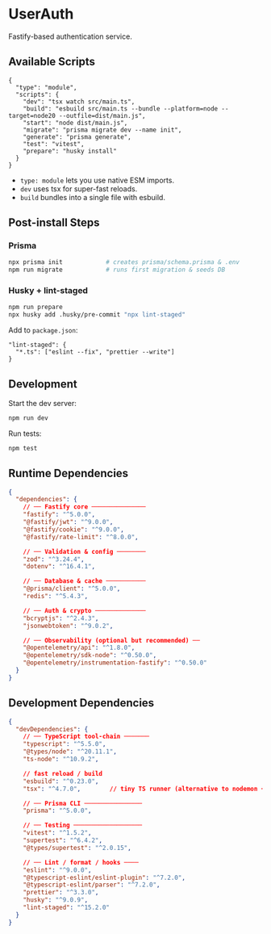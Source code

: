 # UserAuth

Fastify-based authentication service.

## Available Scripts

```jsonc
{
  "type": "module",
  "scripts": {
    "dev": "tsx watch src/main.ts",
    "build": "esbuild src/main.ts --bundle --platform=node --target=node20 --outfile=dist/main.js",
    "start": "node dist/main.js",
    "migrate": "prisma migrate dev --name init",
    "generate": "prisma generate",
    "test": "vitest",
    "prepare": "husky install"
  }
}
```

- `type: module` lets you use native ESM imports.
- `dev` uses tsx for super-fast reloads.
- `build` bundles into a single file with esbuild.

## Post-install Steps

### Prisma
```bash
npx prisma init            # creates prisma/schema.prisma & .env
npm run migrate            # runs first migration & seeds DB
```

### Husky + lint-staged
```bash
npm run prepare
npx husky add .husky/pre-commit "npx lint-staged"
```

Add to `package.json`:
```jsonc
"lint-staged": {
  "*.ts": ["eslint --fix", "prettier --write"]
}
```

## Development

Start the dev server:
```bash
npm run dev
```

Run tests:
```bash
npm test
```

## Runtime Dependencies

```json
{
  "dependencies": {
    // ── Fastify core ───────────────
    "fastify": "^5.0.0",
    "@fastify/jwt": "^9.0.0",
    "@fastify/cookie": "^9.0.0",
    "@fastify/rate-limit": "^8.0.0",

    // ── Validation & config ────────
    "zod": "^3.24.4",
    "dotenv": "^16.4.1",

    // ── Database & cache ───────────
    "@prisma/client": "^5.0.0",
    "redis": "^5.4.3",

    // ── Auth & crypto ──────────────
    "bcryptjs": "^2.4.3",
    "jsonwebtoken": "^9.0.2",

    // ── Observability (optional but recommended) ──
    "@opentelemetry/api": "^1.8.0",
    "@opentelemetry/sdk-node": "^0.50.0",
    "@opentelemetry/instrumentation-fastify": "^0.50.0"
  }
}
```

## Development Dependencies

```json
{
  "devDependencies": {
    // ── TypeScript tool-chain ───────
    "typescript": "^5.5.0",
    "@types/node": "^20.11.1",
    "ts-node": "^10.9.2",

    // fast reload / build
    "esbuild": "^0.23.0",
    "tsx": "^4.7.0",        // tiny TS runner (alternative to nodemon + ts-node-dev)

    // ── Prisma CLI ────────────────
    "prisma": "^5.0.0",

    // ── Testing ───────────────────
    "vitest": "^1.5.2",
    "supertest": "^6.4.2",
    "@types/supertest": "^2.0.15",

    // ── Lint / format / hooks ────
    "eslint": "^9.0.0",
    "@typescript-eslint/eslint-plugin": "^7.2.0",
    "@typescript-eslint/parser": "^7.2.0",
    "prettier": "^3.3.0",
    "husky": "^9.0.9",
    "lint-staged": "^15.2.0"
  }
}
```
